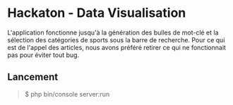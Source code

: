 # Hackaton - Data Visualisation

L'application fonctionne jusqu'à la génération des bulles de mot-clé et la sélection des catégories de sports sous la barre de recherche.
Pour ce qui est de l'appel des articles, nous avons préféré retirer ce qui ne fonctionnait pas pour éviter tout bug.

## Lancement


> $ php bin/console server:run
